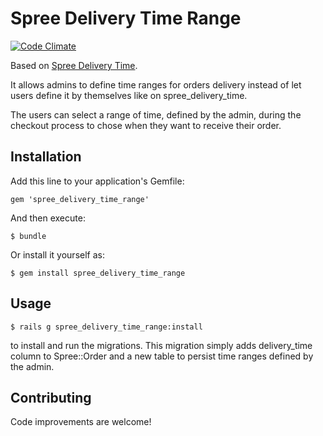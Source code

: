 # Spree Delivery Time Range

[![Code Climate](https://codeclimate.com/github/aanfuso/spree_delivery_time_range.png)](https://codeclimate.com/github/aanfuso/spree_delivery_time_range)

Based on [Spree Delivery Time](https://github.com/aanfuso/spree_delivery_time).

It allows admins to define time ranges for orders delivery instead of let users define it by themselves like on spree_delivery_time.

The users can select a range of time, defined by the admin, during the checkout process to chose when they want to receive their order.

## Installation

Add this line to your application's Gemfile:

    gem 'spree_delivery_time_range'

And then execute:

    $ bundle

Or install it yourself as:

    $ gem install spree_delivery_time_range

## Usage

    $ rails g spree_delivery_time_range:install

to install and run the migrations. This migration simply
adds delivery_time column to Spree::Order and a new table to persist
time ranges defined by the admin.

## Contributing

Code improvements are welcome!
